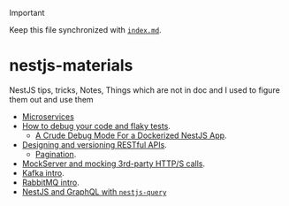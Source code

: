 > [!IMPORTANT]
>
> Keep this file synchronized with [`index.md`](../index.md).

# nestjs-materials

NestJS tips, tricks, Notes, Things which are not in doc and I used to figure them out and use them

- [Microservices](../microservices/README.md)
- [How to debug your code and flaky tests](../docs/debugging/README.md).
  - [A Crude Debug Mode For a Dockerized NestJS App](../docker/vscode-dev-mode/README.md).
- [Designing and versioning RESTful APIs](../docs/designing-restful-api/README.md).
  - [Pagination](../docs/designing-restful-api/pagination.md).
- [MockServer and mocking 3rd-party HTTP/S calls](../docs/mockserver/README.md).
- [Kafka intro](../docs/kafka/README.md).
- [RabbitMQ intro](../docs/rabbitmq/README.md).
- [NestJS and GraphQL with `nestjs-query`](../docs/nestjs-query/README.md)

